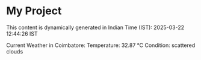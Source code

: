 # My Project

This content is dynamically generated in Indian Time (IST): 2025-03-22 12:44:26 IST


Current Weather in Coimbatore:
Temperature: 32.87 °C
Condition: scattered clouds
